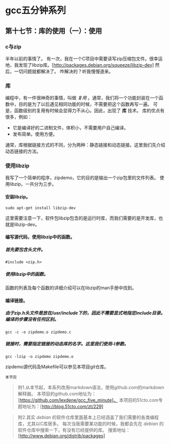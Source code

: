 # gcc五分钟系列
## 第十七节：库的使用（一）：使用

### c与zip
半年以前的事情了。
有一次，我在一个C项目中需要读写zip压缩包文件。很幸运地，我发现了libzip库。[http://packages.debian.org/squeeze/libzip-dev]
然后，一切问题就都解决了。
咋解决的？听我慢慢道来。

### 库
编程中，有一件很神奇的事情，叫做 _复用_ 。通常，我们将一个功能封装在一个函数中，目的是为了以后遇见相同功能的时候，不需要把这个函数再写一遍。
可是，函数级别的复用有时候会显得力不从心。因此，出现了 __库__ 技术。
库的优点有很多，例如：
* 它是编译好的二进制文件，体积小，不需要用户自己编译。
* 发布简单。使用方便。

通常，库根据链接方式的不同，分为两种：静态链接和动态链接。这里我们先介绍动态链接的方法。

### 使用libzip
我写了一个简单的程序，zipdemo，它的目的是输出一个zip包里的文件列表。
使用libzip，一共分为三步。
#### 安装libzip。

	sudo apt-get install libzip-dev

这里需要注意一下，软件包libzip包含的是运行时库，而我们需要的是开发库，也就是libzip-dev。
#### 编写源代码，使用libzip中的函数。
##### 首先要包含头文件。

	#include <zip.h>

##### 使用libzip中的函数。
函数的列表及每个函数的详细介绍可以在libzip的man手册中找到。
#### 编译链接。
##### 由于zip.h头文件是放在/usr/include下的，因此不需要显式地指定include目录。编译的步骤没有任何区别。

	gcc -c -o zipdemo.o zipdemo.c

##### 链接时，需要指定链接的动态库的名字。这里我们使用-l参数。

	gcc -lzip -o zipdemo zipdemo.o

zipdemo源代码及Makefile可以参见本项目git仓库。

	本节完

> 附1.从本节起，本系列改用markdown语法，使用github.com的markdown解释器。
本项目的github.com地址为：[https://github.com/lexdene/gcc_five_minute]。
本项目的51cto.com专题地址为：[http://blog.51cto.com/zt/229]

> 附2.其实 _debian_ 的软件仓库里面基本上已经涵盖了我们需要的各类编程库，尤其以C库居多。
每次当我需要某功能的时候，我都会先在 _debian_ 的软件仓库中搜索一下，有没有已经提供的库。
搜索地址：[http://www.debian.org/distrib/packages]
